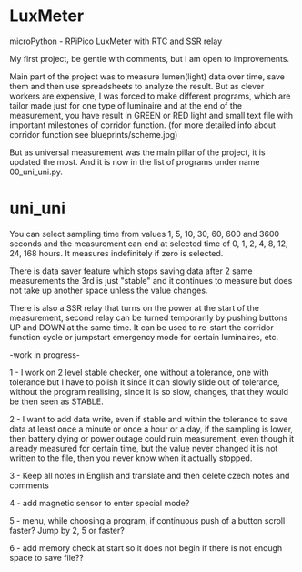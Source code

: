 # LuxMeter
microPython - RPiPico LuxMeter with RTC and SSR relay

My first project, be gentle with comments, but I am open to improvements.


Main part of the project was to measure lumen(light) data over time, save them and then use spreadsheets to analyze the result.
But as clever workers are expensive, I was forced to make different programs, which are tailor made just for one type of 
luminaire and at the end of the measurement, you have result in GREEN or RED light and small text file with important 
milestones of corridor function. (for more detailed info about corridor function see blueprints/scheme.jpg)

But as universal measurement was the main pillar of the project, it is updated the most. And it is now in the list of 
programs under name 00_uni_uni.py.

# uni_uni
You can select sampling time from values 1, 5, 10, 30, 60, 600 and 3600 seconds and the measurement can end at selected 
time of 0, 1, 2, 4, 8, 12, 24, 168 hours. It measures indefinitely if zero is selected.

There is data saver feature which stops saving data after 2 same measurements the 3rd is just "stable" and it continues 
to measure but does not take up another space unless the value changes.

There is also a SSR relay that turns on the power at the start of the measurement, second relay can be turned temporarily
by pushing buttons UP and DOWN at the same time. It can be used to re-start the corridor function cycle or jumpstart
emergency mode for certain luminaires, etc.

-work in progress-

1 - I work on 2 level stable checker, one without a tolerance, one with tolerance but I have to polish it since it can 
slowly slide out of tolerance, without the program realising, since it is so slow, changes, that they would be then 
seen as STABLE.

2 - I want to add data write, even if stable and within the tolerance to save data at least once a minute or once a hour 
or a day, if the sampling is lower, then battery dying or power outage could ruin measurement,
even though it already measured for certain time, but the value never changed it is not written to the file, then you never know when it actually stopped.

3 - Keep all notes in English and translate and then delete czech notes and comments

4 - add magnetic sensor to enter special mode?

5 - menu, while choosing a program, if continuous push of a button scroll faster? Jump by 2, 5 or faster?

6 - add memory check at start so it does not begin if there is not enough space to save file??